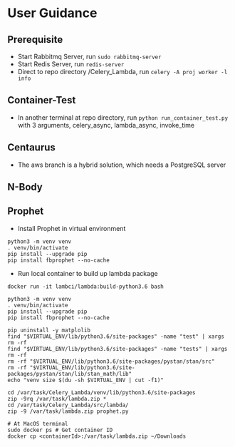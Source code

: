 # User Guidance

## Prerequisite
- Start Rabbitmq Server, run ``` sudo rabbitmq-server ```
- Start Redis Server, run ``` redis-server ```
- Direct to repo directory /Celery_Lambda, run ``` celery -A proj worker -l info ```

## Container-Test
- In another terminal at repo directory, run ``` python run_container_test.py ``` with 3 arguments, celery_async, lambda_async, invoke_time

## Centaurus 
- The aws branch is a hybrid solution, which needs a PostgreSQL server

## N-Body

## Prophet

* Install Prophet in virtual environment
```
python3 -m venv venv
. venv/bin/activate
pip install --upgrade pip
pip install fbprophet --no-cache
```

* Run local container to build up lambda package
```
docker run -it lambci/lambda:build-python3.6 bash
```
```
python3 -m venv venv
. venv/bin/activate
pip install --upgrade pip
pip install fbprophet --no-cache
```
```
pip uninstall -y matplolib
find "$VIRTUAL_ENV/lib/python3.6/site-packages" -name "test" | xargs rm -rf
find "$VIRTUAL_ENV/lib/python3.6/site-packages" -name "tests" | xargs rm -rf
rm -rf "$VIRTUAL_ENV/lib/python3.6/site-packages/pystan/stan/src"
rm -rf "$VIRTUAL_ENV/lib/python3.6/site-packages/pystan/stan/lib/stan_math/lib"
echo "venv size $(du -sh $VIRTUAL_ENV | cut -f1)"
```
```
cd /var/task/Celery_Lambda/venv/lib/python3.6/site-packages
zip -9rq /var/task/lambda.zip *
cd /var/task/Celery_Lambda/src/lambda/
zip -9 /var/task/lambda.zip prophet.py
```
```
# At MacOS terminal
sudo docker ps # Get container ID
docker cp <containerId>:/var/task/lambda.zip ~/Downloads
```
